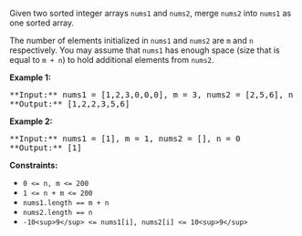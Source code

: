 Given two sorted integer arrays `nums1` and `nums2`, merge `nums2` into `nums1` as one sorted array.

The number of elements initialized in `nums1` and `nums2` are `m` and `n` respectively. You may assume that `nums1` has enough space (size that is equal to `m + n`) to hold additional elements from `nums2`.

**Example 1:**

<pre>**Input:** nums1 = [1,2,3,0,0,0], m = 3, nums2 = [2,5,6], n = 3
**Output:** [1,2,2,3,5,6]
</pre>

**Example 2:**

<pre>**Input:** nums1 = [1], m = 1, nums2 = [], n = 0
**Output:** [1]
</pre>

**Constraints:**

*   `0 <= n, m <= 200`
*   `1 <= n + m <= 200`
*   `nums1.length == m + n`
*   `nums2.length == n`
*   `-10<sup>9</sup> <= nums1[i], nums2[i] <= 10<sup>9</sup>`
